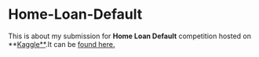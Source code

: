 # Home-Loan-Default

This is about my submission for **Home Loan Default** competition hosted on **[Kaggle**](https://www.kaggle.com/).It can be [found here.](https://www.kaggle.com/c/home-credit-default-risk) 


